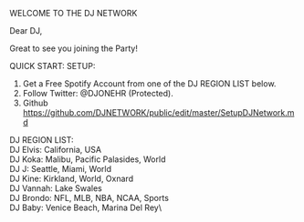 WELCOME TO THE DJ NETWORK

Dear DJ,

Great to see you joining the Party!  

QUICK START: SETUP:  
1. Get a Free Spotify Account from one of the DJ REGION LIST below.
2. Follow Twitter: @DJONEHR (Protected).
3. Github https://github.com/DJNETWORK/public/edit/master/SetupDJNetwork.md

DJ REGION LIST:\
DJ Elvis: California, USA\
DJ Koka: Malibu, Pacific Palasides, World\
DJ J: Seattle, Miami, World\
DJ Kine: Kirkland, World, Oxnard\
DJ Vannah: Lake Swales\
DJ Brondo: NFL, MLB, NBA, NCAA, Sports\
DJ Baby: Venice Beach, Marina Del Rey\

